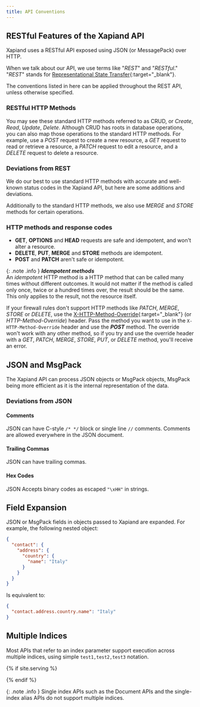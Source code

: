 ```yaml
---
title: API Conventions
---
```


## RESTful Features of the Xapiand API

Xapiand uses a RESTful API exposed using JSON (or MessagePack) over HTTP.

When we talk about our API, we use terms like "_REST_" and "_RESTful_." "_REST_"
stands for [Representational State Transfer](https://en.wikipedia.org/wiki/Representational_state_transfer){:target="_blank"}.

The conventions listed in here can be applied throughout the REST API, unless
otherwise specified.

### RESTful HTTP Methods

You may see these standard HTTP methods referred to as CRUD, or _Create_, _Read_,
_Update_, _Delete_. Although CRUD has roots in database operations, you can also
map those operations to the standard HTTP methods. For example, use a _POST_
request to create a new resource, a _GET_ request to read or retrieve a resource,
a _PATCH_ request to edit a resource, and a _DELETE_ request to delete a resource.

### Deviations from REST

We do our best to use standard HTTP methods with accurate and well-known status
codes in the Xapiand API, but here are some additions and deviations.

Additionally to the standard HTTP methods, we also use _MERGE_ and _STORE_
methods for certain operations.

### HTTP methods and response codes

- **GET**, **OPTIONS** and **HEAD** requests are safe and idempotent, and won't alter a resource.
- **DELETE**, **PUT**, **MERGE** and **STORE** methods are idempotent.
- **POST** and **PATCH** aren't safe or idempotent.

{: .note .info }
**_Idempotent methods_**<br>
An _idempotent_ HTTP method is a HTTP method that can be called many times
without different outcomes. It would not matter if the method is called only
once, twice or a hundred times over, the result should be the same. This only
applies to the result, not the resource itself.

If your firewall rules don't support HTTP methods like _PATCH_, _MERGE_, _STORE_
or _DELETE_, use the [X-HTTP-Method-Override](http://www.hanselman.com/blog/HTTPPUTOrDELETENotAllowedUseXHTTPMethodOverrideForYourRESTServiceWithASPNETWebAPI.aspx){:target="_blank"} (or _HTTP-Method-Override_) header. Pass the method you want to use in the
`X-HTTP-Method-Override` header and use the **_POST_** method. The
override won't work with any other method, so if you try and use the override
header with a _GET_, _PATCH_, _MERGE_, _STORE_, _PUT_, or _DELETE_ method,
you'll receive an error.


## JSON and MsgPack

The Xapiand API can process JSON objects or MsgPack objects, MsgPack being more
efficient as it is the internal representation of the data.

### Deviations from JSON

#### Comments

JSON can have C-style `/* */` block or single line `//` comments. Comments are
allowed everywhere in the JSON document.

#### Trailing Commas

JSON can have trailing commas.

#### Hex Codes

JSON Accepts binary codes as escaped `"\xHH"` in strings.


## Field Expansion

JSON or MsgPack fields in objects passed to Xapiand are expanded. For example,
the following nested object:

```json
{
  "contact": {
    "address": {
      "country": {
        "name": "Italy"
      }
    }
  }
}
```

Is equivalent to:

```json
{
  "contact.address.country.name": "Italy"
}
```


## Multiple Indices

Most APIs that refer to an index parameter support execution across multiple
indices, using simple `test1,test2,test3` notation.

{% if site.serving %}
<!-- TODO: Unimplemented Feature! -->
<!--
It also support  `_all` for all indices, wildcards, for example: `test*`,
`*test`, `te*t` or `*test*`, and the ability to "exclude" (-), for example:
`test*,-test3`.

All multi indices API support the following url query string parameters:

* `ignore_unavailable` - Controls whether to ignore if any specified indices are unavailable, this includes indices that don't exist or closed indices. Either true or false can be specified.
* `allow_no_indices` - Controls whether to fail if a wildcard indices expressions results into no concrete indices. Either true or false can be specified. For example if the wildcard expression foo* is specified and no indices are available that start with foo then depending on this setting the request will fail. This setting is also applicable when _all, * or no index has been specified. This settings also applies for aliases, in case an alias points to a closed index.
* `expand_wildcards` - Controls to what kind of concrete indices wildcard indices expression expand to. If open is specified then the wildcard expression is expanded to only open indices and if closed is specified then the wildcard expression is expanded only to closed indices. Also both values (open,closed) can be specified to expand to all indices.

If none is specified then wildcard expansion will be disabled and if all is specified, wildcard expressions will expand to all indices (this is equivalent to specifying open,closed).

The defaults settings for the above parameters depend on the api being used.
-->
{% endif %}

{: .note .info }
Single index APIs such as the Document APIs and the single-index alias APIs
do not support multiple indices.
